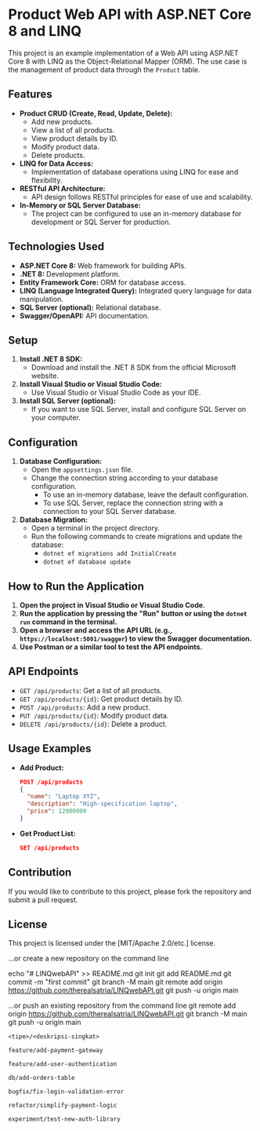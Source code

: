 # Product Web API with ASP.NET Core 8 and LINQ

This project is an example implementation of a Web API using ASP.NET Core 8 with LINQ as the Object-Relational Mapper (ORM). The use case is the management of product data through the `Product` table.

## Features

* **Product CRUD (Create, Read, Update, Delete):**
    * Add new products.
    * View a list of all products.
    * View product details by ID.
    * Modify product data.
    * Delete products.
* **LINQ for Data Access:**
    * Implementation of database operations using LINQ for ease and flexibility.
* **RESTful API Architecture:**
    * API design follows RESTful principles for ease of use and scalability.
* **In-Memory or SQL Server Database:**
    * The project can be configured to use an in-memory database for development or SQL Server for production.

## Technologies Used

* **ASP.NET Core 8:** Web framework for building APIs.
* **.NET 8:** Development platform.
* **Entity Framework Core:** ORM for database access.
* **LINQ (Language Integrated Query):** Integrated query language for data manipulation.
* **SQL Server (optional):** Relational database.
* **Swagger/OpenAPI:** API documentation.

## Setup

1.  **Install .NET 8 SDK:**
    * Download and install the .NET 8 SDK from the official Microsoft website.
2.  **Install Visual Studio or Visual Studio Code:**
    * Use Visual Studio or Visual Studio Code as your IDE.
3.  **Install SQL Server (optional):**
    * If you want to use SQL Server, install and configure SQL Server on your computer.

## Configuration

1.  **Database Configuration:**
    * Open the `appsettings.json` file.
    * Change the connection string according to your database configuration.
        * To use an in-memory database, leave the default configuration.
        * To use SQL Server, replace the connection string with a connection to your SQL Server database.
2.  **Database Migration:**
    * Open a terminal in the project directory.
    * Run the following commands to create migrations and update the database:
        * `dotnet ef migrations add InitialCreate`
        * `dotnet ef database update`

## How to Run the Application

1.  **Open the project in Visual Studio or Visual Studio Code.**
2.  **Run the application by pressing the "Run" button or using the `dotnet run` command in the terminal.**
3.  **Open a browser and access the API URL (e.g., `https://localhost:5001/swagger`) to view the Swagger documentation.**
4.  **Use Postman or a similar tool to test the API endpoints.**

## API Endpoints

* `GET /api/products`: Get a list of all products.
* `GET /api/products/{id}`: Get product details by ID.
* `POST /api/products`: Add a new product.
* `PUT /api/products/{id}`: Modify product data.
* `DELETE /api/products/{id}`: Delete a product.

## Usage Examples

* **Add Product:**

    ```json
    POST /api/products
    {
      "name": "Laptop XYZ",
      "description": "High-specification laptop",
      "price": 12000000
    }
    ```

* **Get Product List:**

    ```json
    GET /api/products
    ```

## Contribution

If you would like to contribute to this project, please fork the repository and submit a pull request.

## License

This project is licensed under the \[MIT/Apache 2.0/etc.] license.

…or create a new repository on the command line

echo "# LINQwebAPI" >> README.md
git init
git add README.md
git commit -m "first commit"
git branch -M main
git remote add origin https://github.com/therealsatria/LINQwebAPI.git
git push -u origin main

…or push an existing repository from the command line
git remote add origin https://github.com/therealsatria/LINQwebAPI.git
git branch -M main
git push -u origin main

`<tipe>/<deskripsi-singkat>`

`feature/add-payment-gateway`

`feature/add-user-authentication`

`db/add-orders-table`

`bugfix/fix-login-validation-error`

`refactor/simplify-payment-logic`

`experiment/test-new-auth-library`
